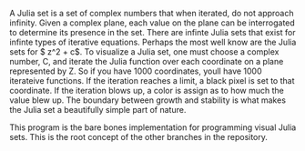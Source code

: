 A Julia set is a set of complex numbers that when iterated, do not approach infinity. Given a complex plane, each value on the plane can be interrogated to determine its presence in the set. There are infinte Julia sets that exist for infinte types of iterative equations. Perhaps the most well know are the Julia sets for $ z^2 + c$. To visualize a Julia set, one must choose a complex number, C, and iterate the Julia function over each coordinate on a plane represented by Z. So if you have 1000 coordinates, youll have 1000 iterateive functions. If the iteration reaches a limit, a black pixel is set to that coordinate. If the iteration blows up, a color is assign as to how much the value blew up. The boundary between growth and stability is what makes the Julia set a beautifully simple part of nature. 

This program is the bare bones implementation for programming visual Julia sets. This is the root concept of the other branches in the repository. 
